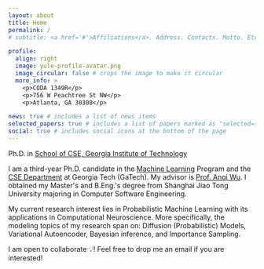 ```yaml
---
layout: about
title: Home
permalink: /
# subtitle: <a href='#'>Affiliations</a>. Address. Contacts. Motto. Etc.

profile:
  align: right
  image: yule-profile-avatar.png
  image_circular: false # crops the image to make it circular
  more_info: >
    <p>CODA 1349R</p>
    <p>756 W Peachtree St NW</p>
    <p>Atlanta, GA 30308</p>

news: true # includes a list of news items
selected_papers: true # includes a list of papers marked as "selected={true}"
social: true # includes social icons at the bottom of the page
---
```


Ph.D. in [School of CSE, Georgia Institute of Technology](https://www.cse.gatech.edu/)

I am a third-year Ph.D. candidate in the [Machine Learning](https://ml.gatech.edu/) Program and the [CSE Department](https://cse.gatech.edu/) at Georgia Tech (GaTech). My advisor is [Prof. Anqi Wu](https://sites.google.com/site/anqiwuresearch). I obtained my Master's and B.Eng.'s degree from Shanghai Jiao Tong University majoring in Computer Software Engineering.

My current research interest lies in Probabilistic Machine Learning with its applications in Computational Neuroscience. More specifically, the modeling topics of my research span on: Diffusion (Probabilistic) Models, Variational Autoencoder, Bayesian inference, and Importance Sampling.

I am open to collaborate 💡! Feel free to drop me an email if you are interested!
